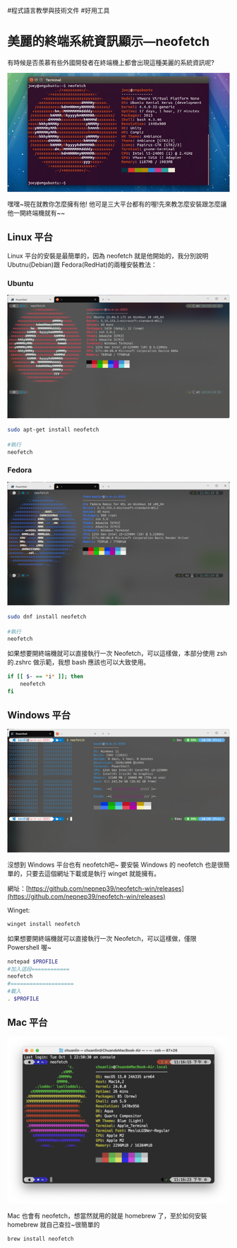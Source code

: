 #程式語言教學與技術文件 #好用工具
# 美麗的終端系統資訊顯示—neofetch

有時候是否羨慕有些外國開發者在終端機上都會出現這種美麗的系統資訊呢?

![neofetchtitle](../../_resources/neofetch1.png)


嘿嘿~現在就教你怎麼擁有他! 他可是三大平台都有的喔!先來教怎麼安裝跟怎麼讓他一開終端機就有~~

## Linux 平台

Linux 平台的安裝是最簡單的，因為 neofetch 就是他開始的，我分別說明 Ubutnu(Debian)跟 Fedora(RedHat)的兩種安裝教法：

### Ubuntu

![neofetchubuntu](../../_resources/neofetch2.png "Ubuntu")


```bash
sudo apt-get install neofetch

#執行
neofetch
```

### Fedora


![neofetchfedora](../../_resources/neofetch3.png "Fedora")


```bash
sudo dnf install neofetch

#執行
neofetch
```

如果想要開終端機就可以直接執行一次 Neofetch，可以這樣做，本部分使用 zsh 的.zshrc 做示範，我想 bash 應該也可以大致使用。

```bash
if [[ $- == *i* ]]; then
    neofetch
fi
```

## Windows 平台

![neofetchwindows](../../_resources/neofetch4.png "Windows")


沒想到 Windows 平台也有 neofetch吧~ 要安裝 Windows 的 neofetch 也是很簡單的，只要去這個網址下載或是執行 winget 就能擁有。

網址：[https://github.com/nepnep39/neofetch-win/releases](https://github.com/nepnep39/neofetch-win/releases)

Winget:

```bash
winget install neofetch
```

如果想要開終端機就可以直接執行一次 Neofetch，可以這樣做，僅限 Powershell 喔~

```bash
notepad $PROFILE
#加入這段============
neofetch
#====================
#載入
. $PROFILE
```

## Mac 平台

![neofetchmac](../../_resources/neofetch5.png "MacOS")


Mac 也會有 neofetch，想當然就用的就是 homebrew 了，至於如何安裝 homebrew 就自己查拉~很簡單的

```bash
brew install neofetch
```
